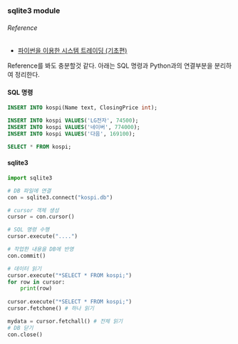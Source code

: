 ### sqlite3 module
###### Reference
 - [파이썬을 이용한 시스템 트레이딩 (기초편)](https://wikidocs.net/1307)

Reference를 봐도 충분할것 같다.
아래는 SQL 명령과 Python과의 연결부분을 분리하여 정리한다.

#### SQL 명령
``` sql
INSERT INTO kospi(Name text, ClosingPrice int);

INSERT INTO kospi VALUES('LG전자', 74500);
INSERT INTO kospi VALUES('네이버', 774000);
INSERT INTO kospi VALUES('다음', 169100);

SELECT * FROM kospi;
```

#### sqlite3
``` python
import sqlite3

# DB 파일에 연결
con = sqlite3.connect("kospi.db")

# cursor 객체 생성
cursor = con.cursor()

# SQL 명령 수행
cursor.execute("....")

# 작업한 내용을 DB에 반영 
con.commit()

# 데이터 읽기
cursor.execute("*SELECT * FROM kospi;")
for row in cursor:
	print(row)
    
cursor.execute("*SELECT * FROM kospi;")
cursor.fetchone() # 하나 읽기

mydata = cursor.fetchall() # 전체 읽기
# DB 닫기
con.close()
```